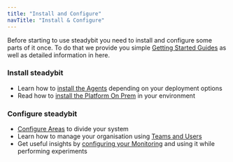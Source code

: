 ```yaml
---
title: "Install and Configure"
navTitle: "Install & Configure"
---
```


Before starting to use steadybit you need to install and configure some parts of it once.
To do that we provide you simple [Getting Started Guides](getting-started) as well as detailed information in here.

### Install steadybit
- Learn how to [install the Agents](install-configure/30-install-agents) depending on your deployment options
- Read how to [install the Platform On Prem](install-configure/40-install-platform) in your environment

### Configure steadybit
- [Configure Areas](install-configure/50-set-up-areas) to divide your system
- Learn how to manage your organisation using [Teams and Users](install-configure/60-teams-and-users)
- Get useful insights by [configuring your Monitoring](install-configure/70-configure-monitoring) and using it while performing experiments
